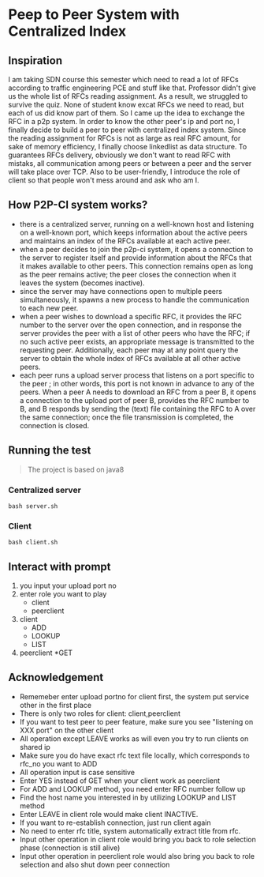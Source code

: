 # Peep to Peer System with Centralized Index
## Inspiration
I am taking SDN course this semester which need to read a lot of RFCs according to traffic engineering PCE and stuff like that. Professor didn't give us the whole list of RFCs reading assignment. As a result, we struggled to survive the quiz. None of student know excat RFCs we need to read, but each of us did know part of them. So I came up the idea to exchange the RFC in a p2p system. In order to know the other peer's ip and port no, I finally decide to build a peer to peer with centralized index system.
Since the reading assignment for RFCs is not as large as real RFC amount, for sake of memory efficiency, I finally choose linkedlist as data structure. To guarantees RFCs delivery, obviously we don't want to read RFC with mistaks, all communication among peers or between a peer and the server will take place over TCP. Also to be user-friendly, I introduce the role of client so that people won't mess around and ask who am I.
## How P2P-CI system works?
+ there is a centralized server, running on a well-known host and listening on a well-known port, which keeps information about the active peers and maintains an index of the RFCs available at each active peer.
+ when a peer decides to join the p2p-ci system, it opens a connection to the server to register itself and provide information about the RFCs that it makes available to other peers. This connection remains open as long as the peer remains active; the peer closes the connection when it leaves the system (becomes inactive). 
+ since the server may have connections open to multiple peers simultaneously, it spawns a new process to handle the communication to each new peer. 
+ when a peer wishes to download a specific RFC, it provides the RFC number to the server over the open connection, and in response the server provides the peer with a list of other peers who have the RFC; if no such active peer exists, an appropriate message is transmitted to the requesting peer. Additionally, each peer may at any point query the server to obtain the whole index of RFCs available at all other active peers. 
+ each peer runs a upload server process that listens on a port specific to the peer ; in other words, this port is not known in advance to any of the peers. When a peer A needs to download an RFC from a peer B, it opens a connection to the upload port of peer B, provides the RFC number to B, and B responds by sending the (text) file containing the RFC to A over the same connection; once the file transmission is completed, the connection is closed. 
## Running the test
>The project is based on java8
### Centralized server
```
bash server.sh
```

### Client

```
bash client.sh
```
## Interact with prompt
1. you input your upload port no
2. enter role you want to play 
	* client 
	* peerclient
3. client 
	* ADD
 	* LOOKUP 
	* LIST
4. peerclient 
	 *GET
## Acknowledgement
+ Rememeber enter upload portno for client first, the system put service other in the first place
+ There is only two roles for client: client,peerclient
+ If you want to test peer to peer feature, make sure you see "listening on XXX port" on the other client
+ All operation except LEAVE works as will even you try to run clients on shared ip
+ Make sure you do have exact rfc text file locally, which corresponds to rfc_no you want to ADD 
+ All operation input is case sensitive
+ Enter YES instead of GET when your client work as peerclient
+ For ADD and LOOKUP method, you need enter RFC number follow up
+ Find the host name you interested in by utilizing LOOKUP and LIST method
+ Enter LEAVE in client role would make client INACTIVE. 
+ If you want to re-establish connection, just run client again
+ No need to enter rfc title, system automatically extract title from rfc.
+ Input other operation in client role would bring you back to role selection phase (connection is still alive)
+ Input other operation in peerclient role would also bring you back to role selection and also shut down peer connection
